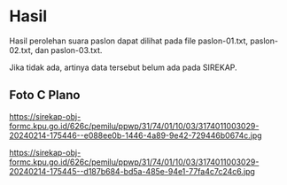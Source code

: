 # Hasil

Hasil perolehan suara paslon dapat dilihat pada file paslon-01.txt, paslon-02.txt, dan paslon-03.txt.

Jika tidak ada, artinya data tersebut belum ada pada SIREKAP.

## Foto C Plano

https://sirekap-obj-formc.kpu.go.id/626c/pemilu/ppwp/31/74/01/10/03/3174011003029-20240214-175446--e088ee0b-1446-4a89-9e42-729446b0674c.jpg

https://sirekap-obj-formc.kpu.go.id/626c/pemilu/ppwp/31/74/01/10/03/3174011003029-20240214-175445--d187b684-bd5a-485e-94e1-77fa4c7c24c6.jpg
